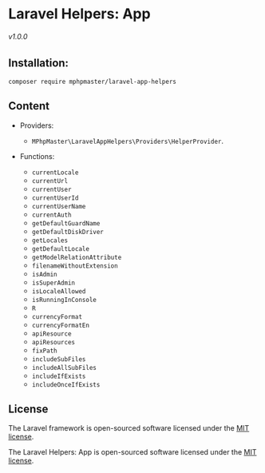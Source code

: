# Laravel Helpers: App
######  *v1.0.0*


## Installation:
  ```shell
  composer require mphpmaster/laravel-app-helpers
  ```

## Content
- Providers:
    - `MPhpMaster\LaravelAppHelpers\Providers\HelperProvider`.


- Functions:
  - `currentLocale`
  - `currentUrl`
  - `currentUser`
  - `currentUserId`
  - `currentUserName`
  - `currentAuth`
  - `getDefaultGuardName`
  - `getDefaultDiskDriver`
  - `getLocales`
  - `getDefaultLocale`
  - `getModelRelationAttribute`
  - `filenameWithoutExtension`
  - `isAdmin`
  - `isSuperAdmin`
  - `isLocaleAllowed`
  - `isRunningInConsole`
  - `R`
  - `currencyFormat`
  - `currencyFormatEn`
  - `apiResource`
  - `apiResources`
  - `fixPath`
  - `includeSubFiles`
  - `includeAllSubFiles`
  - `includeIfExists`
  - `includeOnceIfExists`

## License

The Laravel framework is open-sourced software licensed under the [MIT license](https://opensource.org/licenses/MIT).

The Laravel Helpers: App is open-sourced software licensed under the [MIT license](https://github.com/mPhpMaster/laravel-app-helpers/blob/master/LICENSE).
